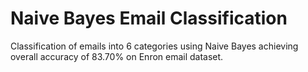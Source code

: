 # Naive Bayes Email Classification

Classification of emails into 6 categories using Naive Bayes achieving overall accuracy of 83.70% on Enron email dataset.
